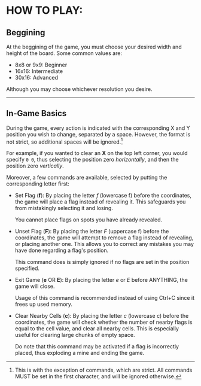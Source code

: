 # HOW TO PLAY:

Beggining
---------

At the beggining of the game, you must choose your desired width and height of the board. Some common values are:

- 8x8 or 9x9:   Beginner
- 16x16:        Intermediate
- 30x16:        Advanced

Although you may choose whichever resolution you desire.

---

In-Game Basics
--------------

During the game, every action is indicated with the corresponding X and Y position you wish to change, separated by a space. However, the format is not strict, so additional spaces will be ignored.[^1]

For example, if you wanted to clear an **X** on the top left corner, you would specify `0 0`, thus selecting the position zero *horizontally*, and then the position zero *vertically*.

Moreover, a few commands are available, selected by putting the corresponding letter first:

* Set Flag (**f**):
    By placing the letter _f_ (lowercase f) before the coordinates, the game will place a flag instead of revealing it.
    This safeguards you from mistakingly selecting it and losing.

    You cannot place flags on spots you have already revealed.

* Unset Flag (**F**):
    By placing the letter _F_ (uppercase f) before the coordinates, the game will attempt to remove a flag instead of revealing, or placing another one.
    This allows you to correct any mistakes you may have done regarding a flag's position.

    This command does is simply ignored if no flags are set in the position specified.

* Exit Game (**e** OR **E**):
    By placing the letter _e_ or _E_ before ANYTHING, the game will close.

    Usage of this command is recommended instead of using Ctrl+C since it frees up used memory.

* Clear Nearby Cells (**c**):
    By placing the letter _c_ (lowercase c) before the coordinates, the game will check whether the number of nearby flags is equal to the cell value, and clear all nearby cells.
    This is especially useful for clearing large chunks of empty space.

    Do note that this command may be activated if a flag is incorrectly placed, thus exploding a mine and ending the game.


[^1]: This is with the exception of commands, which are strict.
    All commands MUST be set in the first character, and will be ignored otherwise.

